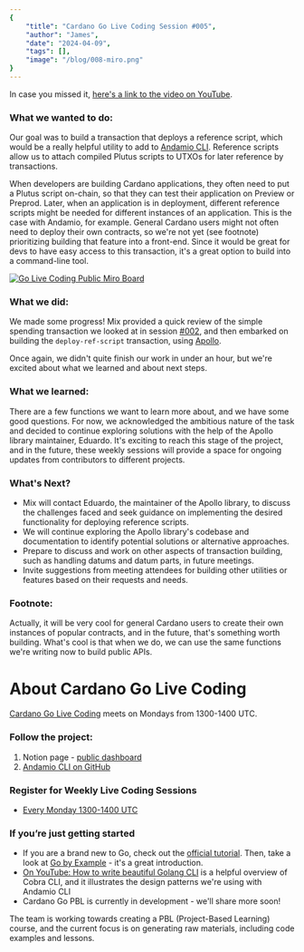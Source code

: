 ```yaml
---
{
    "title": "Cardano Go Live Coding Session #005",
    "author": "James",
    "date": "2024-04-09",
    "tags": [],
    "image": "/blog/008-miro.png"
}
---
```


In case you missed it, [here's a link to the video on YouTube](https://www.youtube.com/watch?v=8G1ar71h__0).

### What we wanted to do:
Our goal was to build a transaction that deploys a reference script, which would be a really helpful utility to add to [Andamio CLI](https://github.com/Andamio-Platform/andamio-cli). Reference scripts allow us to attach compiled Plutus scripts to UTXOs for later reference by transactions.

When developers are building Cardano applications, they often need to put a Plutus script on-chain, so that they can test their application on Preview or Preprod. Later, when an application is in deployment, different reference scripts might be needed for different instances of an application. This is the case with Andamio, for example. General Cardano users might not often need to deploy their own contracts, so we're not yet (see footnote) prioritizing building that feature into a front-end. Since it would be great for devs to have easy access to this transaction, it's a great option to build into a command-line tool.

[![Go Live Coding Public Miro Board](/blog/008-miro.png)](https://miro.com/app/board/uXjVNiCr_Y4=/?share_link_id=306678561031)

### What we did:
We made some progress! Mix provided a quick review of the simple spending transaction we looked at in session [#002](/blog/005), and then embarked on building the `deploy-ref-script` transaction, using [Apollo](https://github.com/Salvionied/apollo).

Once again, we didn't quite finish our work in under an hour, but we're excited about what we learned and about next steps.

### What we learned:
There are a few functions we want to learn more about, and we have some good questions. For now, we acknowledged the ambitious nature of the task and decided to continue exploring solutions with the help of the Apollo library maintainer, Eduardo. It's exciting to reach this stage of the project, and in the future, these weekly sessions will provide a space for ongoing updates from contributors to different projects.

### What's Next?
- Mix will contact Eduardo, the maintainer of the Apollo library, to discuss the challenges faced and seek guidance on implementing the desired functionality for deploying reference scripts.
- We will continue exploring the Apollo library's codebase and documentation to identify potential solutions or alternative approaches.
- Prepare to discuss and work on other aspects of transaction building, such as handling datums and datum parts, in future meetings.
- Invite suggestions from meeting attendees for building other utilities or features based on their requests and needs.

### Footnote:
Actually, it will be very cool for general Cardano users to create their own instances of popular contracts, and in the future, that's something worth building. What's cool is that when we do, we can use the same functions we're writing now to build public APIs.






# About Cardano Go Live Coding

[Cardano Go Live Coding](https://andamio.notion.site/Open-Source-Cardano-Go-Libraries-Docs-Andamio-CLI-5266383e226246edb37d4c859d2a0a31?pvs=4) meets on Mondays from 1300-1400 UTC.

### Follow the project:

1. Notion page - [public dashboard](https://andamio.notion.site/Open-Source-Cardano-Go-Libraries-Docs-Andamio-CLI-5266383e226246edb37d4c859d2a0a31?pvs=4)
2. [Andamio CLI on GitHub](https://github.com/Andamio-Platform/andamio-cli)

### Register for Weekly Live Coding Sessions
- [Every Monday 1300-1400 UTC](https://us06web.zoom.us/meeting/register/tZwtcemrqTwoG9fYL2pYvrCwQG9u2tJNmqa6#/registration)

### If you’re just getting started

- If you are a brand new to Go, check out the [official tutorial](https://go.dev/doc/tutorial/getting-started). Then, take a look at [Go by Example](https://gobyexample.com/) - it's a great introduction.
- [On YouTube: How to write beautiful Golang CLI](https://youtu.be/SSRIn5DAmyw?si=ii62s6nVjiX4cUz6) is a helpful overview of Cobra CLI, and it illustrates the design patterns we're using with Andamio CLI
- Cardano Go PBL is currently in development - we'll share more soon!

The team is working towards creating a PBL (Project-Based Learning) course, and the current focus is on generating raw materials, including code examples and lessons.
